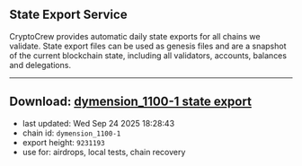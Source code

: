 ## State Export Service
CryptoCrew provides automatic daily state exports for all chains we validate. State export files can be used as genesis files and are a snapshot of the current blockchain state, including all validators, accounts, balances and delegations.

---
**Download: [dymension_1100-1 state export](https://dl-eu2.ccvalidators.com/SERVICE/dymension/dymension_1100-1_export_9231193.json)**
---

- last updated: Wed Sep 24 2025 18:28:43
- chain id: `dymension_1100-1`
- export height: `9231193`
- use for: airdrops, local tests, chain recovery
